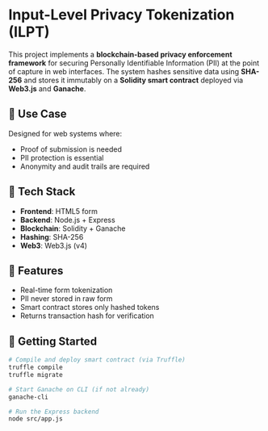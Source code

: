 # Input-Level Privacy Tokenization (ILPT)

This project implements a **blockchain-based privacy enforcement framework** for securing Personally Identifiable Information (PII) at the point of capture in web interfaces. The system hashes sensitive data using **SHA-256** and stores it immutably on a **Solidity smart contract** deployed via **Web3.js** and **Ganache**.

## 🔐 Use Case
Designed for web systems where:
- Proof of submission is needed
- PII protection is essential
- Anonymity and audit trails are required

## 🧱 Tech Stack
- **Frontend**: HTML5 form
- **Backend**: Node.js + Express
- **Blockchain**: Solidity + Ganache 
- **Hashing**: SHA-256
- **Web3**: Web3.js (v4)

## 🧪 Features
- Real-time form tokenization
- PII never stored in raw form
- Smart contract stores only hashed tokens
- Returns transaction hash for verification

## 🚀 Getting Started

```bash
# Compile and deploy smart contract (via Truffle)
truffle compile
truffle migrate

# Start Ganache on CLI (if not already)
ganache-cli

# Run the Express backend
node src/app.js
